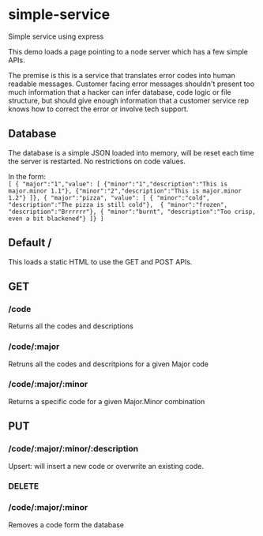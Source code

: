 # simple-service
Simple service using express

This demo loads a page pointing to a node server which has a few simple APIs.  

The premise is this is a service that translates error codes into human readable messages. Customer facing error messages shouldn't present too much information that a hacker can infer database, code logic or file structure, but should give enough information that a customer service rep knows how to correct the error or involve tech support.

## Database 
The database is a simple JSON loaded into memory, will be reset each time the server is restarted. No restrictions on code values.

In the form:  
`
[
    { "major":"1","value": [
        {"minor":"1","description":"This is major.minor 1.1"},
        {"minor":"2","description":"This is major.minor 1.2"}
    ]},
    { "major":"pizza", "value": [
        { "minor":"cold", "description":"The pizza is still cold"}, 
        { "minor":"frozen", "description":"Brrrrrr"},
        { "minor":"burnt", "description":"Too crisp, even a bit blackened"}
    ]}
]
`


## Default /  
 
This loads a static HTML to use the GET and POST APIs.

## GET  
### /code  
Returns all the codes and descriptions

### /code/:major
Retruns all the codes and descritpions for a given Major code  

### /code/:major/:minor  
Returns a specific code for a given Major.Minor combination

## PUT
### /code/:major/:minor/:description

Upsert: will insert a new code or overwrite an existing code.

### DELETE
### /code/:major/:minor 
Removes a code form the database